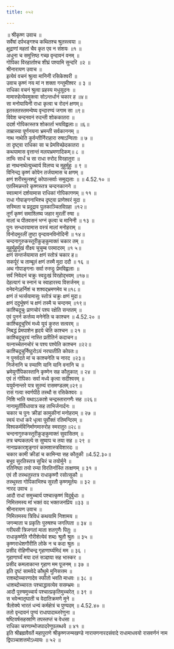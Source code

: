 ```yaml
---
title: ०५२

---
```

॥ श्रीकृष्ण उवाच ॥  
सर्वेषां दर्पभङ्गश्च कथितश्च श्रुतस्त्वया ॥  
क्षुद्राणां महतां चैव कृत एव न संशयः ॥१ ॥  
अधुना च समुत्तिष्ठ गच्छ वृन्दावनं वनम् ॥  
गोपिका विरहार्ताश्च शीघ्रं पश्यामि सुन्दरि ॥२ ॥  
श्रीनारायण उवाच ॥  
इत्येवं वचनं श्रुत्वा मानिनी रसिकेश्वरी ॥  
उवाच कृष्णं नय मां न शक्ता गन्तुमीश्वर ॥ ३ ॥  
राधिका वचनं श्रुत्वा प्रहस्य मधुसूदनः ॥  
मामारुहेत्येवमुक्त्वा सोऽन्तर्धानं चकार ह ॥४॥  
सा मनोयायिनी राधा कृत्वा च रोदनं क्षणम्॥  
इतस्ततस्तमन्वेष्य वृन्दारण्यं जगाम सा ॥९॥  
विवेश चन्दनवनं रुदन्ती शोककातरा ॥  
ददर्श गोपिकास्तत्र शोकार्ता भयविह्वलाः॥ ॥६॥  
ताम्रास्या पूर्णनयना भ्रमन्ती सर्वकाननम् ॥  
नाथ नाथेति कुर्वन्तीर्निराहारा रुषाऽन्विताः ॥ ७ ॥  
ता दृष्ट्वा राधिका सा च प्रेमविच्छेदकातरा ॥  
कथयामास वृत्तान्तं मलयभ्रमणादिकम्॥ ८ ॥  
ताभिः सार्धं च सा राधा रुरोद विरहातुरा ॥  
हा नाथनाथेत्युच्चार्य विलप्य च मुहुर्मुहुः ॥ ९ ॥  
विनिन्द्य कृष्णं कोपेन तर्जयामास च क्षणम् ॥  
क्षणं शरीरमुत्स्रष्टुं कोपात्सर्वाः समुद्यताः ॥ ॥ 4.52.१० ॥  
एतस्मिन्नन्तरे कृष्णस्तत्र चन्दनकानने ॥  
स्वात्मानं दर्शयामास राधिकां गोपिकागणम् ॥ ११ ॥  
राधा गोपाङ्गनाभिश्च दृष्ट्वा प्राणेश्वरं मुदा ॥  
सस्मिता च प्रदुद्राव पुलकाञ्चितविग्रहा ॥१२॥  
तूर्णं कृष्णं समाश्लिष्य जहार मुरलीं रुषा ॥  
मालां च पीतवसनं भग्नं कृत्वा च मानिनी ॥ १३ ॥  
पुनः सन्धारयामास वस्त्रं मालां मनोहराम् ॥  
विनोदमुरलीं तुष्टा वृन्दावनविनोदिनी ॥ १४॥  
चन्दनागुरुकस्तूरीकुङ्कुमाक्तं चकार तम् ॥  
मुहुर्मुहुर्मुखं वीक्ष्य चुचुम्ब परमादरम् ॥१ ५॥  
क्षणं सन्तर्जयामास क्षणं स्तोत्रं चकार ह॥  
सकर्पूरं च ताम्बूलं क्षणं तस्मै मुदा ददौ ॥ १६ ॥  
अथ गोपाङ्गनाः सर्वा रुरुदुः प्रेमविह्वलाः ॥  
सर्वं निवेदनं चक्रुः स्वदुःखं विरहोद्भवम् ॥१७॥  
देहत्यागं च स्नानं च स्वाहारस्य विसर्जनम् ॥  
वनेवनेऽहर्निशं च शश्वद्भ्रमणमेव च॥१८॥  
क्षणं तं भर्त्सयामासुः स्तोत्रं चक्रुः क्षणं मुदा॥  
क्षणं ददुर्भूषणं च क्षणं तस्मै च चन्दनम् ॥१९॥  
काश्चिदूचुः प्राणचोरं पश्य रक्षेति सन्ततम् ॥  
एवं पुनर्न कर्त्तव्य मनेनेति च काश्चन ॥ 4.52.२० ॥  
काश्चिदूचुरिमं मध्ये यूयं कुरुत सत्वरम् ॥  
निबद्धं प्रेमपाशेन हृदये चेति काश्चन ॥ २१ ॥  
काश्चिदूचुरयं नास्ति प्रतीतिर्न कदाचन॥  
यत्नाच्चेतनचोरं च पश्य पश्येति काश्चन ॥२२॥  
काश्चिदूचुर्निष्ठुरोऽयं नरघातीति कोपतः॥  
न पुनर्वदते मां च काश्चनेति च नारद ॥२३॥  
निर्जनानि च रम्याणि यानि यानि वनानि च ॥  
भ्रमेयुर्गोपिकास्तानि कृष्णेन सह कौतुकात् ॥ २४ ॥  
एवं तं गोपिकाः सर्वा मध्ये कृत्वा सदीश्वरम् ॥  
ययुर्वनान्तरे यत्र सुरम्यं रासमण्डलम्॥२९॥  
रासं गत्वा स्वर्णपीठे तस्थौ स रसिकेश्वरः ॥  
निशि भाति यथाऽऽकाशे चन्द्रस्तारागणैः सह ॥२६॥  
नानामूर्तीर्विधायात्र सह ताभिर्जनार्दनः ॥  
चकार च पुनः क्रीडां कामुकीनां मनोहराम् ॥ २७ ॥  
स्वयं राधां करे धृत्वा पूर्वोक्तं रतिमन्दिरम् ॥  
विश्वकर्मविनिर्माणमारुरोह स्मरातुरः॥२८॥  
चन्दनागुरुकस्तूरीकुङ्कुमाक्तं सुवासितम् ॥  
तत्र चम्पकतल्पे स सुष्वाप च तया सह ॥ २९ ॥  
नानाप्रकारशृङ्गारं कामशास्त्रविशारदः ॥  
चकार कामी क्रीडां च कामिन्या सह कौतुकी ॥4.52.३०॥  
बभूव सुरतिस्तत्र सुचिरं च तयोर्मुने ॥  
रतिनिष्ठा तयो रम्या विरतिर्नास्ति तत्क्षणम् ॥ ३१ ॥  
एवं तौ तस्थतुस्तत्र राधाकृष्णौ रसोत्सुकौ ॥  
तस्थुस्ता गोपिकाभिश्च सुरतौ कृष्णमूर्तयः ॥ ३२ ॥  
नारद उवाच ॥  
आदौ राधां समुच्चार्य पश्चात्कृष्णं विदुर्बुधाः ॥  
निमित्तमस्य मां भक्तं वद भक्तजनप्रिय ॥३३ ॥  
श्रीनारायण उवाच ॥  
निमित्तमस्य त्रिविधं कथयामि निशामय ॥  
जगन्माता च प्रकृतिः पुरुषश्च जगत्पिता ॥ ३४ ॥  
गरीयसी त्रिजगतां माता शतगुणैः पितुः ॥  
राधाकृष्णेति गौरीशेत्येवं शब्दः श्रुतौ श्रुतः ॥ ३५ ॥  
कृष्णराधेशगौरीति लोके न च कदा श्रुतः ॥  
प्रसीद रोहिणीचन्द्र गृहाणार्घ्यमिदं मम ॥ ३६ ।  
गृहाणार्घ्यं मया दत्तं सञ्ज्ञया सह भास्कर ॥  
प्रसीद कमलाकान्त गृहाण मम पूजनम् ॥ ३७ ॥  
इति दृष्टं सामवेदे कौथुमे मुनिसत्तम ॥  
राशब्दोच्चारणादेव स्फीतो भवति माधवः ॥ ३८ ॥  
धाशब्दोच्चारतः पश्चाद्धावत्येव ससम्भ्रमः ॥  
आदौ पुरुषमुच्चार्य पश्चात्प्रकृतिमुच्चरेत् ॥ ३९ ॥  
स भवेन्मातृघाती च वेदातिक्रमणे मुने ॥  
त्रैलोक्ये भारतं धन्यं कर्मक्षेत्रं च पुण्यदम् ॥ 4.52.४० ॥  
ततो वृन्दावनं पुण्यं राधापादाब्जरेणुना ॥  
षष्टिवर्षसहस्राणि तपस्तप्तं च वेधसा ॥  
राधिका चरणाम्भोजपादरेणूपलब्धये ॥ ४१ ॥  
इति श्रीब्रह्मवैवर्ते महापुराणे श्रीकृष्णजन्मखण्डे नारायणनारदसंवादे राधामाधवयो रासवर्णनं नाम द्विपञ्चाशत्तमोऽध्यायः ॥ ५२ ॥